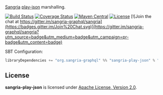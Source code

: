 [Sangria](http://sangria-graphql.org/) [play-json](https://www.playframework.com/documentation/2.2.x/ScalaJson) marshalling.

[![Build Status](https://travis-ci.org/sangria-graphql/sangria-play-json.svg?branch=master)](https://travis-ci.org/sangria-graphql/sangria-play-json) [![Coverage Status](http://coveralls.io/repos/sangria-graphql/sangria-play-json/badge.svg?branch=master&service=github)](http://coveralls.io/github/sangria-graphql/sangria-play-json?branch=master) [![Maven Central](https://maven-badges.herokuapp.com/maven-central/org.sangria-graphql/sangria-play-json_2.11/badge.svg)](https://maven-badges.herokuapp.com/maven-central/org.sangria-graphql/sangria-play-json_2.11) [![License](http://img.shields.io/:license-Apache%202-brightgreen.svg)](http://www.apache.org/licenses/LICENSE-2.0.txt) [![Join the chat at https://gitter.im/sangria-graphql/sangria](https://badges.gitter.im/Join%20Chat.svg)](https://gitter.im/sangria-graphql/sangria?utm_source=badge&utm_medium=badge&utm_campaign=pr-badge&utm_content=badge)

SBT Configuration:

```scala
libraryDependencies += "org.sangria-graphql" %% "sangria-play-json" % "0.3.0"
```

## License

**sangria-play-json** is licensed under [Apache License, Version 2.0](http://www.apache.org/licenses/LICENSE-2.0).
